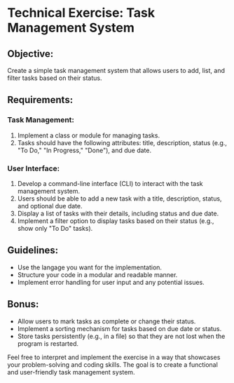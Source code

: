 # Technical Exercise: Task Management System

## Objective:
Create a simple task management system that allows users to add, list, and filter tasks based on their status.

## Requirements:

### Task Management:
1. Implement a class or module for managing tasks.
2. Tasks should have the following attributes: title, description, status (e.g., "To Do," "In Progress," "Done"), and due date.

### User Interface:
1. Develop a command-line interface (CLI) to interact with the task management system.
2. Users should be able to add a new task with a title, description, status, and optional due date.
3. Display a list of tasks with their details, including status and due date.
4. Implement a filter option to display tasks based on their status (e.g., show only "To Do" tasks).

## Guidelines:
- Use the langage you want for the implementation.
- Structure your code in a modular and readable manner.
- Implement error handling for user input and any potential issues.

## Bonus:
- Allow users to mark tasks as complete or change their status.
- Implement a sorting mechanism for tasks based on due date or status.
- Store tasks persistently (e.g., in a file) so that they are not lost when the program is restarted.

Feel free to interpret and implement the exercise in a way that showcases your problem-solving and coding skills. The goal is to create a functional and user-friendly task management system.
